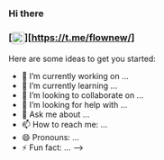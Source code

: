 ### Hi there 

### [<img  align="center"  width="22px" src="https://cdn.jsdelivr.net/npm/simple-icons@v3/icons/telegram.svg" />][https://t.me/flownew/]

Here are some ideas to get you started:

- 🔭 I’m currently working on ...
- 🌱 I’m currently learning ...
- 👯 I’m looking to collaborate on ...
- 🤔 I’m looking for help with ...
- 💬 Ask me about ...
- 📫 How to reach me: ...
- 😄 Pronouns: ...
- ⚡ Fun fact: ...
-->

